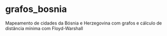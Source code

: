 # grafos_bosnia
Mapeamento de cidades da Bósnia e Herzegovina com grafos e cálculo de distância mínima com Floyd-Warshall
